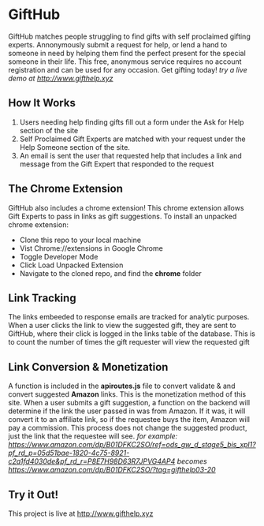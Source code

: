 # GiftHub
GiftHub matches people struggling to find gifts with self proclaimed gifting experts. Annonymously submit a request
for help, or lend a hand to someone in need by helping them find the perfect present for the special someone
in their life. This free, anonymous service requires no account registration and can be used for any occasion.
Get gifting today! _try a live demo at http://www.gifthelp.xyz_

## How It Works
1. Users needing help finding gifts fill out a form under the Ask for Help section of the site
2. Self Proclaimed Gift Experts are matched with your request under the Help Someone section of the site. 
3. An email is sent the user that requested help that includes a link and message from the Gift Expert that responded to the request

## The Chrome Extension
GiftHub also includes a chrome extension! This chrome extension allows Gift Experts to pass in links as gift suggestions. To install an unpacked chrome extension:
* Clone this repo to your local machine
* Vist Chrome://extensions in Google Chrome
* Toggle Developer Mode
* Click Load Unpacked Extension
* Navigate to the cloned repo, and find the __chrome__ folder

## Link Tracking
The links embeeded to response emails are tracked for analytic purposes. When a user clicks the link to view the suggested gift, they are sent to GiftHub, where their click is logged in the links table of the database. This is to count the number of times the gift requester will view the requested gift

## Link Conversion & Monetization
A function is included in the __apiroutes.js__ file to convert validate & and convert suggested __Amazon__ links. This is the monetization method of this site. When a user submits a gift suggestion, a function on the backend will determine if the link the user passed in was from Amazon. If it was, it will convert it to an affiliate link, so if the requestee buys the item, Amazon will pay a commission. This process does not change the suggested product, just the link that the requestee will see. 
_for example: https://www.amazon.com/dp/B01DFKC2SO/ref=ods_gw_d_stage5_bis_xpl1?pf_rd_p=05d51bae-1820-4c75-8921-c2a1fd4030de&pf_rd_r=P8E7H98D63R7JPVG4AP4 becomes https://www.amazon.com/dp/B01DFKC2SO/?tag=gifthelp03-20_

## Try it Out!
This project is live at http://www.gifthelp.xyz 
